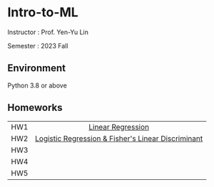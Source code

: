 # Intro-to-ML

Instructor : Prof. Yen-Yu Lin

Semester : 2023 Fall

## Environment
Python 3.8 or above

## Homeworks

|     |                                                                       |
|:---:|:---------------------------------------------------------------------:|
| HW1 | [Linear Regression](./HW1/README.md)                                  |
| HW2 | [Logistic Regression & Fisher's Linear Discriminant](./HW2/README.md) |
| HW3 |                                                                       |
| HW4 |                                                                       |
| HW5 |                                                                       |
